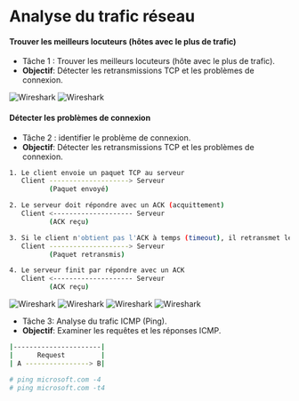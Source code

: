# Analyse du trafic réseau

#### Trouver les meilleurs locuteurs (hôtes avec le plus de trafic)

- Tâche 1 : Trouver les meilleurs locuteurs (hôte avec le plus de trafic).
- **Objectif**: Détecter les retransmissions TCP et les problèmes de connexion.

![Wireshark](/assets/15.png)
![Wireshark](/assets/16.png)

#### Détecter les problèmes de connexion

- Tâche 2 : identifier le problème de connexion.
- **Objectif**: Détecter les retransmissions TCP et les problèmes de connexion.

```sh
1. Le client envoie un paquet TCP au serveur
   Client --------------------> Serveur
          (Paquet envoyé)

2. Le serveur doit répondre avec un ACK (acquittement)
   Client <-------------------- Serveur
          (ACK reçu)

3. Si le client n'obtient pas l'ACK à temps (timeout), il retransmet le même paquet
   Client --------------------> Serveur
          (Paquet retransmis)

4. Le serveur finit par répondre avec un ACK
   Client <-------------------- Serveur
          (ACK reçu)
```

![Wireshark](/assets/17.png)
![Wireshark](/assets/18.png)
![Wireshark](/assets/19.png)
![Wireshark](/assets/20.png)

- Tâche 3: Analyse du trafic ICMP (Ping).
- **Objectif**: Examiner les requêtes et les réponses ICMP.

```sh
|----------------------|
|      Request         |
| A ----------------> B|

# ping microsoft.com -4
# ping microsoft.com -t4
```
